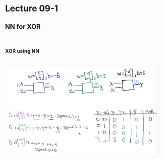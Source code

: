 # Lecture 09-1

## NN for XOR



<br/>

### XOR using NN



<br/>

![](./img/nn_for_xor.png)



<br/>







<br/>

<br/>